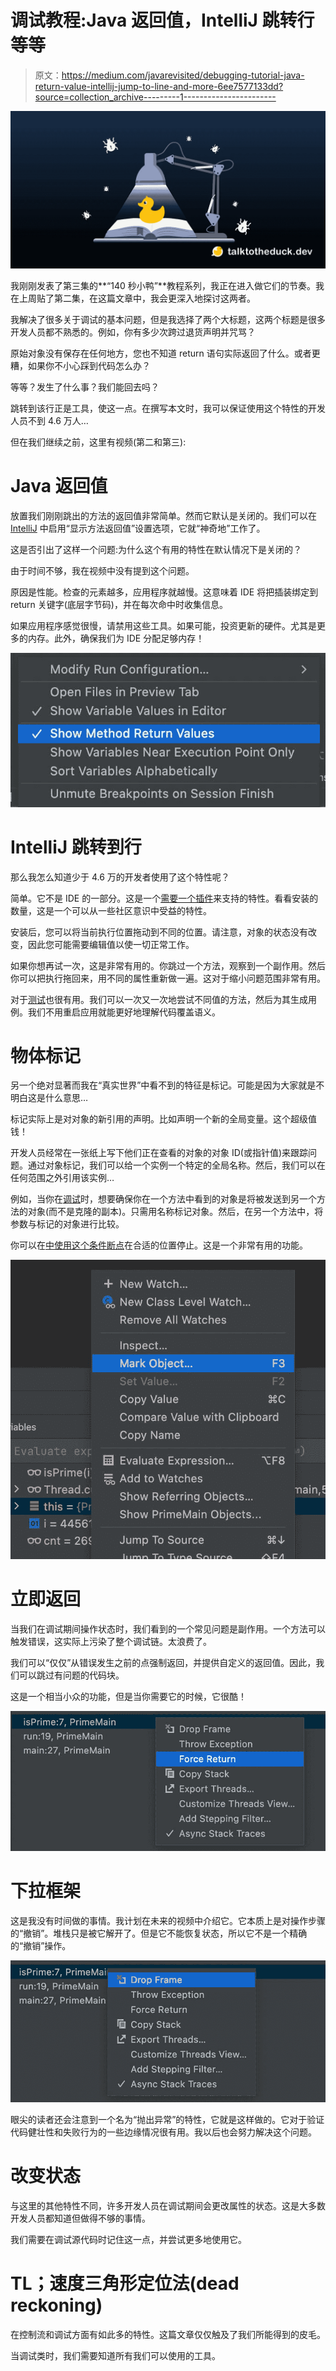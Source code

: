# 调试教程:Java 返回值，IntelliJ 跳转行等等

> 原文：<https://medium.com/javarevisited/debugging-tutorial-java-return-value-intellij-jump-to-line-and-more-6ee7577133dd?source=collection_archive---------1----------------------->

![](img/b40252b6320eee7da68572e0dde1eeaf.png)

我刚刚发表了第三集的**“140 秒小鸭”**教程系列，我正在进入做它们的节奏。我在上周贴了第二集，在这篇文章中，我会更深入地探讨这两者。

我解决了很多关于调试的基本问题，但是我选择了两个大标题，这两个标题是很多开发人员都不熟悉的。例如，你有多少次跨过退货声明并咒骂？

原始对象没有保存在任何地方，您也不知道 return 语句实际返回了什么。或者更糟，如果你不小心踩到代码怎么办？

等等？发生了什么事？我们能回去吗？

跳转到该行正是工具，使这一点。在撰写本文时，我可以保证使用这个特性的开发人员不到 4.6 万人…

但在我们继续之前，这里有视频(第二和第三):

# Java 返回值

放置我们刚刚跳出的方法的返回值非常简单。然而它默认是关闭的。我们可以在 [IntelliJ](/javarevisited/7-best-courses-to-learn-intellij-idea-for-beginners-and-experienced-java-programmers-2e9aa9bb0c05) 中启用“显示方法返回值”设置选项，它就“神奇地”工作了。

这是否引出了这样一个问题:为什么这个有用的特性在默认情况下是关闭的？

由于时间不够，我在视频中没有提到这个问题。

原因是性能。检查的元素越多，应用程序就越慢。这意味着 IDE 将把插装绑定到 return 关键字(底层字节码)，并在每次命中时收集信息。

如果应用程序感觉很慢，请禁用这些工具。如果可能，投资更新的硬件。尤其是更多的内存。此外，确保我们为 IDE 分配足够内存！

[![](img/1cb6a8a92ff2a30a8c6f1f885a544ace.png)](https://javarevisited.blogspot.com/2018/09/top-5-courses-to-learn-intellij-idea-java-and-android-development.html)

# IntelliJ 跳转到行

那么我怎么知道少于 4.6 万的开发者使用了这个特性呢？

简单。它不是 IDE 的一部分。这是一个[需要一个插件](https://plugins.jetbrains.com/plugin/14877-jump-to-line)来支持的特性。看看安装的数量，这是一个可以从一些社区意识中受益的特性。

安装后，您可以将当前执行位置拖动到不同的位置。请注意，对象的状态没有改变，因此您可能需要编辑值以使一切正常工作。

如果你想再试一次，这是非常有用的。你跳过一个方法，观察到一个副作用。然后你可以把执行拖回来，用不同的属性重新做一遍。这对于缩小问题范围非常有用。

对于[测试](/javarevisited/6-best-rest-api-tools-for-testing-design-and-development-1c5f69ed1f22)也很有用。我们可以一次又一次地尝试不同值的方法，然后为其生成用例。我们不用重启应用就能更好地理解代码覆盖语义。

# 物体标记

另一个绝对显著而我在“真实世界”中看不到的特征是标记。可能是因为大家就是不明白这是什么意思…

标记实际上是对对象的新引用的声明。比如声明一个新的全局变量。这个超级值钱！

开发人员经常在一张纸上写下他们正在查看的对象的对象 ID(或指针值)来跟踪问题。通过对象标记，我们可以给一个实例一个特定的全局名称。然后，我们可以在任何范围之外引用该实例…

例如，当你在[调试](https://javarevisited.blogspot.com/2011/07/java-debugging-tutorial-example-tips.html#axzz6bYzaddcE)时，想要确保你在一个方法中看到的对象是将被发送到另一个方法的对象(而不是克隆的副本)。只需用名称标记对象。然后，在另一个方法中，将参数与标记的对象进行比较。

你可以在[中使用这个条件断点](https://javarevisited.blogspot.com/2011/02/how-to-setup-remote-debugging-in.html)在合适的位置停止。这是一个非常有用的功能。

[![](img/d82f56406054d9dcf893f872e933ae46.png)](https://www.java67.com/2018/01/how-to-remote-debug-java-application-in-Eclipse.html)

# 立即返回

当我们在调试期间操作状态时，我们看到的一个常见问题是副作用。一个方法可以触发错误，这实际上污染了整个调试链。太浪费了。

我们可以“仅仅”从错误发生之前的点强制返回，并提供自定义的返回值。因此，我们可以跳过有问题的代码块。

这是一个相当小众的功能，但是当你需要它的时候，它很酷！

[![](img/2eb40b1edfee3fd2175390460fa165a9.png)](https://javarevisited.blogspot.com/2020/05/top-5-courses-to-learn-eclipse-ide-for-java-developers.html)

# 下拉框架

这是我没有时间做的事情。我计划在未来的视频中介绍它。它本质上是对操作步骤的“撤销”。堆栈只是被它解开了。但是它不能恢复状态，所以它不是一个精确的“撤销”操作。

[![](img/8b3e08df64b1d91ee74ac20dee1ebff1.png)](https://medium.com/javarevisited/6-free-best-eclipse-ide-courses-for-java-programmers-1229ee9e5d87)

眼尖的读者还会注意到一个名为“抛出异常”的特性，它就是这样做的。它对于验证代码健壮性和失败行为的一些边缘情况很有用。我以后也会努力解决这个问题。

# 改变状态

与这里的其他特性不同，许多开发人员在调试期间会更改属性的状态。这是大多数开发人员都知道但做得不够的事情。

我们需要在调试源代码时记住这一点，并尝试更多地使用它。

# TL；速度三角形定位法(dead reckoning)

在控制流和调试方面有如此多的特性。这篇文章仅仅触及了我们所能得到的皮毛。

当调试类时，我们需要知道所有我们可以使用的工具。